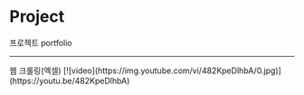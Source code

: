 # Project
프로젝트 portfolio
<hr>
웹 크롤링(엑셀)
[![video](https://img.youtube.com/vi/482KpeDlhbA/0.jpg)](https://youtu.be/482KpeDlhbA)













